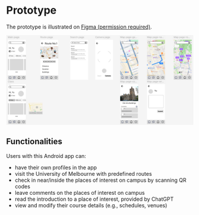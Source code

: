 # Prototype

The prototype is illustrated on [Figma (permission required)](https://www.figma.com/design/EMvfmQb1jpwBSqKP85ldSt/Mobile?node-id=0-1&t=tAy5OaScLxPNCRVa-1).

![prototype](./img/prototype.png)

## Functionalities

Users with this Android app can:

- have their own profiles in the app
- visit the University of Melbourne with predefined routes
- check in near/inside the places of interest on campus by scanning QR codes
- leave comments on the places of interest on campus
- read the introduction to a place of interest, provided by ChatGPT
- view and modify their course details (e.g., schedules, venues)
